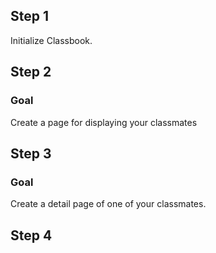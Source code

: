 ## Step 1

Initialize Classbook.

## Step 2

### Goal

Create a page for displaying your classmates

## Step 3

### Goal

Create a detail page of one of your classmates.

## Step 4


